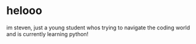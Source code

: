 # helooo

im steven, just a young student whos trying to navigate the coding world and is currently learning python!
<!---
curs3dst3ve/curs3dst3ve is a ✨ special ✨ repository because its `README.md` (this file) appears on your GitHub profile.
You can click the Preview link to take a look at your changes.
--->
